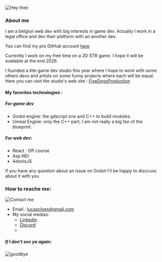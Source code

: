 ![Hey their](https://media2.giphy.com/media/v1.Y2lkPTc5MGI3NjExNHBtM3l5Z2lvZ25qZ3M5dnY3ZzIxbjJzanNwenU2cXEyaXZrbjd1YSZlcD12MV9pbnRlcm5hbF9naWZfYnlfaWQmY3Q9Zw/S2IfEQqgWc0AH4r6Al/giphy.gif)
### About me
I am a belgiun web dev with big interests in game dev. Actually I work in a legal office and dev their platform with an another dev. 

You can find my pro GitHub account [here](https://www.github.com/LucasGL-png) 

Currently I work on my free time on a 2D STR game. I hope it will be available at the end 2026.

I founded a litle game dev studio this year where I hope to work with some others devs and artists on some funny projects where each will be equal.
Here you can visit the studio's web site : [FiveDogsProduction](https://www.fivedogsproduction.be)

#### My favorites technologies :
##### For game dev
  - Godot engine: the gdscript one and C++ to build modules.
  - Unreal Engine: only the C++ part, I am not really a big fan of the blueprint.

##### For web dev:
  - React : Off course
  - Asp.NEt
  - AdonisJS

If you have any question about an issue on Godot I'll be happy to disccuss about it with you

### How to reache me:
![Contact me](https://media3.giphy.com/media/v1.Y2lkPTc5MGI3NjExcWw0eHltcWo4a2Y2bmo1NWljdXYybGZkZ3lzaDUwYjRjM3R4NG1kMiZlcD12MV9pbnRlcm5hbF9naWZfYnlfaWQmY3Q9Zw/UwrdbvJz1CNck/giphy.gif)
- Email : lucascloes@gmail.com
- My social medias:
    - [Linkedin](https://www.linkedin.com/in/cloeslucas/)
    - [Discord](https://discord.com/channels/cloeslucas)
    - 
##### If I don't see ya again:
![goodbye](https://media3.giphy.com/media/v1.Y2lkPTc5MGI3NjExNHAzeTVneHJ6cGcxeTlnd2R5MGYyYzg0bWFxejFldmJ6N3UyaHdiZCZlcD12MV9pbnRlcm5hbF9naWZfYnlfaWQmY3Q9Zw/dRvEZLV0ORAmHT1L5u/giphy.gif)
